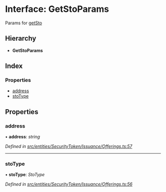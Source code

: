 # Interface: GetStoParams

Params for [getSto](../classes/entities.securitytoken.issuance.offerings.md#getsto)

## Hierarchy

* **GetStoParams**

## Index

### Properties

* [address](entities.securitytoken.issuance.getstoparams.md#address)
* [stoType](entities.securitytoken.issuance.getstoparams.md#stotype)

## Properties

###  address

• **address**: *string*

*Defined in [src/entities/SecurityToken/Issuance/Offerings.ts:57](https://github.com/PolymathNetwork/polymath-sdk/blob/ce52226/src/entities/SecurityToken/Issuance/Offerings.ts#L57)*

___

###  stoType

• **stoType**: *StoType*

*Defined in [src/entities/SecurityToken/Issuance/Offerings.ts:56](https://github.com/PolymathNetwork/polymath-sdk/blob/ce52226/src/entities/SecurityToken/Issuance/Offerings.ts#L56)*
